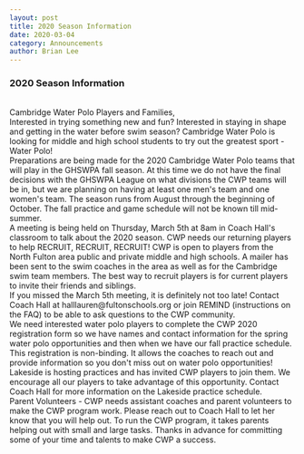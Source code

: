 ```yaml
---
layout: post
title: 2020 Season Information
date: 2020-03-04
category: Announcements
author: Brian Lee
---
```


### 2020 Season Information
<br>
Cambridge Water Polo Players and Families,
<br>
Interested in trying something new and fun?  Interested in staying in shape and getting in the water before swim season?
Cambridge Water Polo is looking for middle and high school students to try out the greatest sport - Water Polo!
<br>
Preparations are being made for the 2020 Cambridge Water Polo teams that will play in the GHSWPA fall season.  At this time we
do not have the final decisions with the GHSWPA League on what divisions the CWP teams will be in, but we are planning on having at
least one men's team and one women's team.  The season runs from August through the beginning of October.
The fall practice and game schedule will not be known till mid-summer.
<br>
A meeting is being held on Thursday, March 5th at 8am in Coach Hall's classroom to talk about the 2020 season.
CWP needs our returning players to help RECRUIT, RECRUIT, RECRUIT!  CWP is open to players from the North Fulton area public and private
middle and high schools.  A mailer has been sent to the swim coaches in the area as well as for the Cambridge swim team members.  
The best way to recruit players is for current players to invite their friends and siblings.  
<br>
If you missed the March 5th meeting, it is definitely not too late!  Contact Coach Hall at halllauren@fultonschools.org or join REMIND (instructions on the FAQ) to
be able to ask questions to the CWP community.
<br>
We need interested water polo players to complete the CWP 2020 registration form so we have names and contact information for the
spring water polo opportunities and then when we have our fall practice schedule.  This registration is non-binding.  It allows the
coaches to reach out and provide information so you don't miss out on water polo opportunities!
<br>
Lakeside is hosting practices and has invited CWP players to join them.  We encourage all our players to take advantage of this
opportunity.  Contact Coach Hall for more information on the Lakeside practice schedule.
<br>
Parent Volunteers - CWP needs assistant coaches and parent volunteers to make the CWP program work.  Please reach out to Coach Hall
to let her know that you will help out.  To run the CWP program, it takes parents helping out with small and large tasks.  Thanks in
advance for committing some of your time and talents to make CWP a success.
<br>
